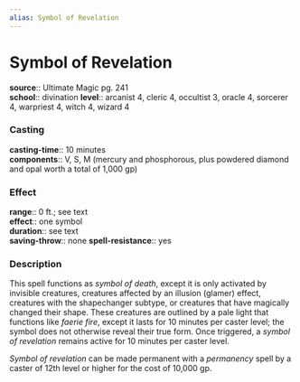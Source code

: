 ```yaml
---
alias: Symbol of Revelation
---
```


# Symbol of Revelation 

**source**:: Ultimate Magic pg. 241  
**school**:: divination
**level**:: arcanist 4, cleric 4, occultist 3, oracle 4, sorcerer 4, warpriest 4, witch 4, wizard 4

### Casting 

**casting-time**:: 10 minutes  
**components**:: V, S, M (mercury and phosphorous, plus powdered diamond and opal worth a total of 1,000 gp)

### Effect 

**range**:: 0 ft.; see text  
**effect**:: one symbol  
**duration**:: see text  
**saving-throw**:: none
**spell-resistance**:: yes

### Description 

This spell functions as *symbol of death*, except it is only activated by invisible creatures, creatures affected by an illusion (glamer) effect, creatures with the shapechanger subtype, or creatures that have magically changed their shape. These creatures are outlined by a pale light that functions like *faerie fire*, except it lasts for 10 minutes per caster level; the symbol does not otherwise reveal their true form. Once triggered, a *symbol of revelation* remains active for 10 minutes per caster level.  
  
*Symbol of revelation* can be made permanent with a *permanency* spell by a caster of 12th level or higher for the cost of 10,000 gp.

